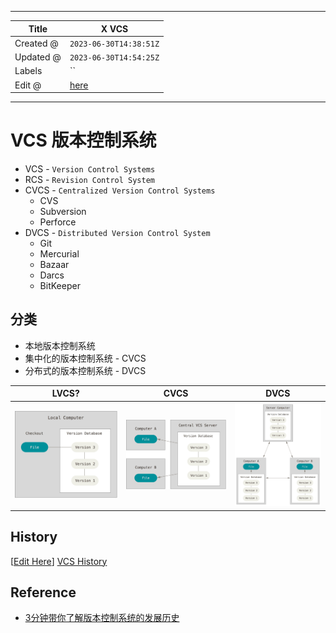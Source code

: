 -----

| Title     | X VCS                                                |
| --------- | ---------------------------------------------------- |
| Created @ | `2023-06-30T14:38:51Z`                               |
| Updated @ | `2023-06-30T14:54:25Z`                               |
| Labels    | \`\`                                                 |
| Edit @    | [here](https://github.com/junxnone/xwiki/issues/275) |

-----

# VCS 版本控制系统

  - VCS - `Version Control Systems`
  - RCS - `Revision Control System`
  - CVCS - `Centralized Version Control Systems`
      - CVS
      - Subversion
      - Perforce
  - DVCS - `Distributed Version Control System`
      - Git
      - Mercurial
      - Bazaar
      - Darcs
      - BitKeeper

## 分类

  - 本地版本控制系统
  - 集中化的版本控制系统 - CVCS
  - 分布式的版本控制系统 - DVCS

| LVCS?                                                        | CVCS                                                         | DVCS                                                         |
| ------------------------------------------------------------ | ------------------------------------------------------------ | ------------------------------------------------------------ |
| ![image](media/b36cc7a38b8edcd2a525fce25e7b17e324b761a2.png) | ![image](media/53b0178040b43d833e3fd60e3e8bc0e6f406393f.png) | ![image](media/e758013e7905b457a41f0cc433adafcf1337ae7e.png) |

## History

\[[Edit Here](https://github.com/junxnone/timeline-t/issues/3)\] [VCS
History](https://junxnone.github.io/timeline-t/?json=data/VCS.json ":include :type=iframe width=100% height=1200px")

## Reference

  - [3分钟带你了解版本控制系统的发展历史](https://segmentfault.com/a/1190000040421438)
